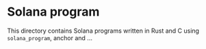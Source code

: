 # Solana program

This directory contains Solana programs written in Rust and C using `solana_program`, anchor and ...
